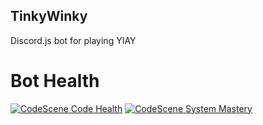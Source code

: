 ## TinkyWinky
Discord.js bot for playing YIAY
# Bot Health
[![CodeScene Code Health](https://codescene.io/projects/9105/status-badges/code-health)](https://codescene.io/projects/9105) [![CodeScene System Mastery](https://codescene.io/projects/9105/status-badges/system-mastery)](https://codescene.io/projects/9105)
